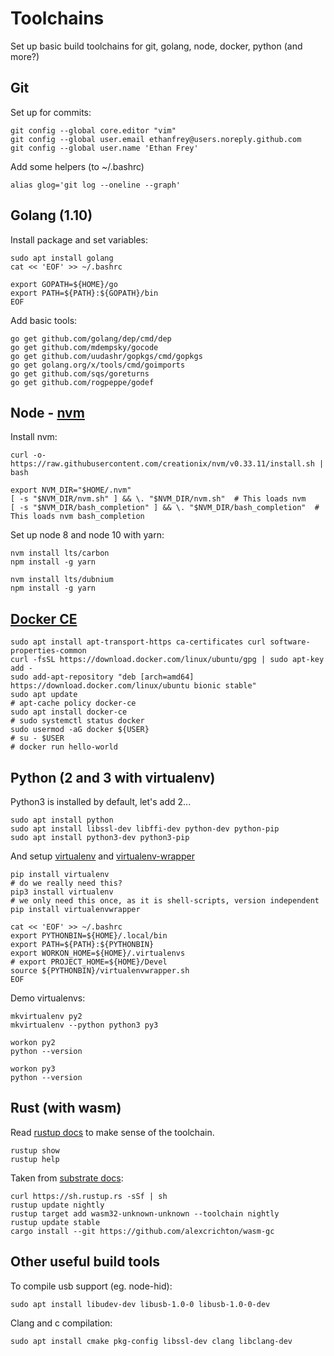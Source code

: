# Toolchains

Set up basic build toolchains for git, golang, node, docker, python (and more?)

## Git

Set up for commits:

```shell
git config --global core.editor "vim"
git config --global user.email ethanfrey@users.noreply.github.com
git config --global user.name 'Ethan Frey'
```

Add some helpers (to ~/.bashrc)

```shell
alias glog='git log --oneline --graph'
```

## Golang (1.10)

Install package and set variables:

```shell
sudo apt install golang
cat << 'EOF' >> ~/.bashrc

export GOPATH=${HOME}/go
export PATH=${PATH}:${GOPATH}/bin
EOF
```

Add basic tools:

```shell
go get github.com/golang/dep/cmd/dep
go get github.com/mdempsky/gocode
go get github.com/uudashr/gopkgs/cmd/gopkgs
go get golang.org/x/tools/cmd/goimports
go get github.com/sqs/goreturns
go get github.com/rogpeppe/godef
```

## Node - [nvm](https://github.com/creationix/nvm)

Install nvm:

```shell
curl -o- https://raw.githubusercontent.com/creationix/nvm/v0.33.11/install.sh | bash

export NVM_DIR="$HOME/.nvm"
[ -s "$NVM_DIR/nvm.sh" ] && \. "$NVM_DIR/nvm.sh"  # This loads nvm
[ -s "$NVM_DIR/bash_completion" ] && \. "$NVM_DIR/bash_completion"  # This loads nvm bash_completion
```

Set up node 8 and node 10 with yarn:

```shell
nvm install lts/carbon
npm install -g yarn

nvm install lts/dubnium
npm install -g yarn
```

## [Docker CE](https://www.digitalocean.com/community/tutorials/how-to-install-and-use-docker-on-ubuntu-18-04)

```shell
sudo apt install apt-transport-https ca-certificates curl software-properties-common
curl -fsSL https://download.docker.com/linux/ubuntu/gpg | sudo apt-key add -
sudo add-apt-repository "deb [arch=amd64] https://download.docker.com/linux/ubuntu bionic stable"
sudo apt update
# apt-cache policy docker-ce
sudo apt install docker-ce
# sudo systemctl status docker
sudo usermod -aG docker ${USER}
# su - $USER
# docker run hello-world
```


## Python (2 and 3 with virtualenv)

Python3 is installed by default, let's add 2...

```shell
sudo apt install python 
sudo apt install libssl-dev libffi-dev python-dev python-pip
sudo apt install python3-dev python3-pip
```

And setup [virtualenv](https://virtualenv.pypa.io/en/latest/installation/)
and [virtualenv-wrapper](https://virtualenvwrapper.readthedocs.io/en/latest/)

```shell
pip install virtualenv
# do we really need this?
pip3 install virtualenv
# we only need this once, as it is shell-scripts, version independent
pip install virtualenvwrapper

cat << 'EOF' >> ~/.bashrc
export PYTHONBIN=${HOME}/.local/bin
export PATH=${PATH}:${PYTHONBIN}
export WORKON_HOME=${HOME}/.virtualenvs
# export PROJECT_HOME=${HOME}/Devel
source ${PYTHONBIN}/virtualenvwrapper.sh
EOF
```

Demo virtualenvs:

```shell
mkvirtualenv py2
mkvirtualenv --python python3 py3

workon py2
python --version

workon py3
python --version
```

## Rust (with wasm)

Read [rustup docs](https://github.com/rust-lang/rustup.rs/blob/master/README.md) to make sense of the toolchain.

```shell
rustup show
rustup help
```

Taken from [substrate docs](https://github.com/paritytech/substrate#6-building):

```shell
curl https://sh.rustup.rs -sSf | sh
rustup update nightly
rustup target add wasm32-unknown-unknown --toolchain nightly
rustup update stable
cargo install --git https://github.com/alexcrichton/wasm-gc
```

## Other useful build tools

To compile usb support (eg. node-hid):

```shell
sudo apt install libudev-dev libusb-1.0-0 libusb-1.0-0-dev
```

Clang and c compilation:

```shell
sudo apt install cmake pkg-config libssl-dev clang libclang-dev
```
